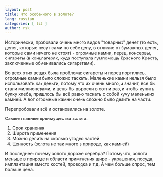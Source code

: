 ```yaml
---
layout: post
title: Что особенного в золоте?
lang: russian
categories: [ lit ]
author: rsk
---
```

Исторически, пробовали очень много видов "товарных" денег (то есть, денег, которые несут сами по себе цену, в отличие от бумажных денег, которые сами ничего не стоят) - огромные камни, перец, консервы, сигареты (в концлагерях, куда поступала гумпомощь Красного Креста, заключенные обменивались сигаретами).  

Во всех этих вещах была проблема: сигареты и перец портились, огромные камни было сложно таскать. Маленькие камни нельзя было использовать как деньги, потому что их очень много, а значит, все бы стали миллионерами, и цены бы выросли в сотни раз, и чтобы купить булку хлеба, пришлось бы всё равно таскать с собой кучу маленьких камней. А вот огромные камни очень сложно было делить на части.  

Перепробовали всё и остановились на золоте.  

Самые главные преимущества золота:  

1. Срок хранения
2. Широта применения
3. Можно делить на сколько угодно частей
4. Ценность (золота не так много в природе, как камней)

И последнее: почему золото дороже серебра? Потому что, золота меньше в природе и области применения шире - украшения, посуда, имплантация вместо костей, проводка и т.д. А чем больше спрос, тем больше цена.  

